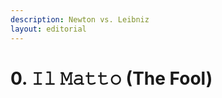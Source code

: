 ```yaml
---
description: Newton vs. Leibniz
layout: editorial
---
```


# 0. 𝙸𝚕 𝙼𝚊𝚝𝚝𝚘 (The Fool)

_<mark style="color:purple;"></mark>_
